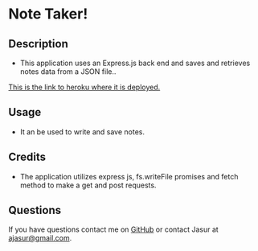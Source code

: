 # Note Taker!
## Description 

* This application uses an Express.js back end and saves and retrieves notes data from a JSON file..



[This is the link to heroku where it is deployed.](https://my-note-taker-1.herokuapp.com/)



## Usage
* It an be used to write and save notes.


## Credits

* The application utilizes express js, fs.writeFile promises and fetch method to make a get and post requests.


## Questions

If you have questions contact me on [GitHub](https://jamirov.github.io/) or contact Jasur at ajasur@gmail.com.


